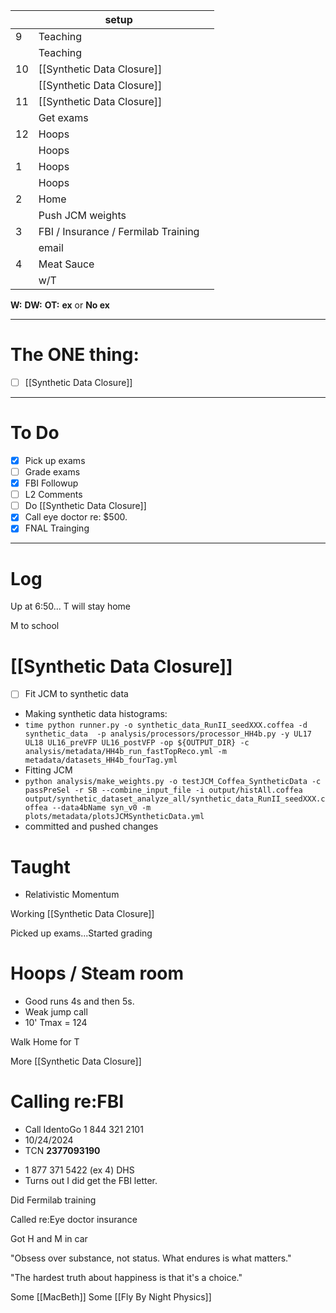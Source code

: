
|     | setup                               |     |
| --- | ----------------------------------- | --- |
| 9   | Teaching                            |     |
|     | Teaching                            |     |
| 10  | [[Synthetic Data Closure]]          |     |
|     | [[Synthetic Data Closure]]          |     |
| 11  | [[Synthetic Data Closure]]          |     |
|     | Get exams                           |     |
| 12  | Hoops                               |     |
|     | Hoops                               |     |
| 1   | Hoops                               |     |
|     | Hoops                               |     |
| 2   | Home                                |     |
|     | Push JCM weights                    |     |
| 3   | FBI / Insurance / Fermilab Training |     |
|     | email                               |     |
| 4   | Meat Sauce                          |     |
|     | w/T                                 |     |

**W:**
**DW:**
**OT:**
**ex** or **No ex**

---
# The ONE thing: 
- [ ]  [[Synthetic Data Closure]]

---
# To Do

- [x] Pick up exams
- [ ] Grade exams
- [x] FBI Followup
- [ ] L2 Comments 
- [ ]  Do  [[Synthetic Data Closure]]
- [x] Call eye doctor re: $500.
- [x] FNAL Trainging

---

# Log


Up at 6:50... T will stay home

M to school


# [[Synthetic Data Closure]]
- [ ] Fit JCM to synthetic data
- Making synthetic data histograms:
- `time python runner.py -o synthetic_data_RunII_seedXXX.coffea -d synthetic_data  -p analysis/processors/processor_HH4b.py -y UL17 UL18 UL16_preVFP UL16_postVFP -op ${OUTPUT_DIR} -c analysis/metadata/HH4b_run_fastTopReco.yml -m metadata/datasets_HH4b_fourTag.yml`
- Fitting JCM
- `python analysis/make_weights.py -o testJCM_Coffea_SyntheticData -c passPreSel -r SB --combine_input_file -i output/histAll.coffea output/synthetic_dataset_analyze_all/synthetic_data_RunII_seedXXX.coffea --data4bName syn_v0 -m plots/metadata/plotsJCMSyntheticData.yml`
- committed and pushed changes

# Taught 
- Relativistic Momentum 


Working [[Synthetic Data Closure]]

Picked up exams...Started grading

# Hoops / Steam room
- Good runs 4s and then 5s. 
- Weak jump call
- 10' Tmax = 124

Walk Home for T

More [[Synthetic Data Closure]]

# Calling re:FBI 
- Call IdentoGo 1 844 321 2101
- 10/24/2024
- TCN **2377093190**
* 1 877 371 5422 (ex 4) DHS 
* Turns out I did get the FBI letter.

Did Fermilab training

Called re:Eye doctor insurance

Got H and M in car

"Obsess over substance, not status. What endures is what matters."

"The hardest truth about happiness is that it's a choice."

Some [[MacBeth]]
Some [[Fly By Night Physics]]

